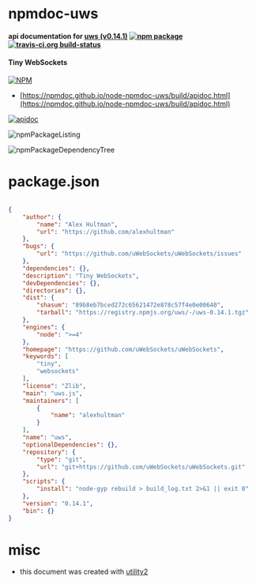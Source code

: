 # npmdoc-uws

#### api documentation for  [uws (v0.14.1)](https://github.com/uWebSockets/uWebSockets)  [![npm package](https://img.shields.io/npm/v/npmdoc-uws.svg?style=flat-square)](https://www.npmjs.org/package/npmdoc-uws) [![travis-ci.org build-status](https://api.travis-ci.org/npmdoc/node-npmdoc-uws.svg)](https://travis-ci.org/npmdoc/node-npmdoc-uws)

#### Tiny WebSockets

[![NPM](https://nodei.co/npm/uws.png?downloads=true&downloadRank=true&stars=true)](https://www.npmjs.com/package/uws)

- [https://npmdoc.github.io/node-npmdoc-uws/build/apidoc.html](https://npmdoc.github.io/node-npmdoc-uws/build/apidoc.html)

[![apidoc](https://npmdoc.github.io/node-npmdoc-uws/build/screenCapture.buildCi.browser.%252Ftmp%252Fbuild%252Fapidoc.html.png)](https://npmdoc.github.io/node-npmdoc-uws/build/apidoc.html)

![npmPackageListing](https://npmdoc.github.io/node-npmdoc-uws/build/screenCapture.npmPackageListing.svg)

![npmPackageDependencyTree](https://npmdoc.github.io/node-npmdoc-uws/build/screenCapture.npmPackageDependencyTree.svg)



# package.json

```json

{
    "author": {
        "name": "Alex Hultman",
        "url": "https://github.com/alexhultman"
    },
    "bugs": {
        "url": "https://github.com/uWebSockets/uWebSockets/issues"
    },
    "dependencies": {},
    "description": "Tiny WebSockets",
    "devDependencies": {},
    "directories": {},
    "dist": {
        "shasum": "89b8eb7bced272c65621472e878c57f4e0e00640",
        "tarball": "https://registry.npmjs.org/uws/-/uws-0.14.1.tgz"
    },
    "engines": {
        "node": ">=4"
    },
    "homepage": "https://github.com/uWebSockets/uWebSockets",
    "keywords": [
        "tiny",
        "websockets"
    ],
    "license": "Zlib",
    "main": "uws.js",
    "maintainers": [
        {
            "name": "alexhultman"
        }
    ],
    "name": "uws",
    "optionalDependencies": {},
    "repository": {
        "type": "git",
        "url": "git+https://github.com/uWebSockets/uWebSockets.git"
    },
    "scripts": {
        "install": "node-gyp rebuild > build_log.txt 2>&1 || exit 0"
    },
    "version": "0.14.1",
    "bin": {}
}
```



# misc
- this document was created with [utility2](https://github.com/kaizhu256/node-utility2)
